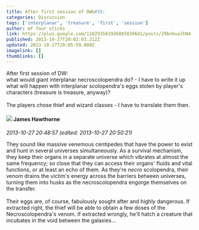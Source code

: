 ```yaml
---
title: After first session of DW&#58;
categories: Discussion
tags: ['interplanar', 'treasure', 'first', 'session']
author: mf four sticks
link: https://plus.google.com/118293561926885039641/posts/Z9bnhuaJhN4
published: 2013-10-27T20:02:03.212Z
updated: 2013-10-27T20:05:59.000Z
imagelink: []
thumblinks: []
---
```


After first session of DW:<br />what would giant interplanar necroscolopendra do? - I have to write it up<br />what will happen with interplanar scolopendra&#39;s eggs stolen by player&#39;s characters (treasure is treasure, anyway)?<br /><br />The players chose thief and wizard classes - I have to translate them then.
<div id='comment z12isxro3krwytai004cglopfumoufmaij4'>
  <h4><img src='{{site.baseurl}}//images/avatars/105474339582381748699_photo.jpg'> James Hawthorne</h4>
      <p><cite>2013-10-27 20:48:57 (edited: 2013-10-27 20:50:21)</cite></p>
        <p>They sound like massive venemous centipedes that have the power to exist and hunt in several universes simultaneously. As a survival mechanism, they keep their organs in a separate universe which vibrates at almost the same frequency; so close that they can access their organs&#39; fluids and vital functions, or at least an echo of them. As they&#39;re <i>necro</i> scolopendra, their venom drains the victim&#39;s energy across the barriers between universes, turning them into husks as the necroscolopendra engorge themselves on the transfer.<br /><br />Their eggs are, of course, fabulously sought after and highly dangerous. If extracted right, the thief will be able to obtain a few doses of the Necroscolopendra&#39;s venom. If extracted wrongly, he&#39;ll hatch a creature that incubates in the void between the galaxies...</p>
</div>
        